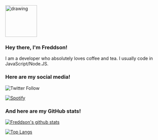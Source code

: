 <img src="https://i.imgur.com/AReyfcs.jpeg" alt="drawing" width="100" height="100"/>

### Hey there, I'm Freddson!

I am a developer who absolutely loves coffee and tea. I usually code in JavaScript/Node.JS. 

### Here are my social media!

![Twitter Follow](https://img.shields.io/twitter/follow/Freddson6?logo=Twitter&style=flat-square)

[![Spotify](https://novatorem-virid-seven.vercel.app/api/spotify)](https://open.spotify.com/user/11134635371)

### And here are my GitHub stats!

[![Freddson's github stats](https://github-readme-stats.vercel.app/api?username=Freddson&show_icons=true&count_private=true&include_all_commits=true)](https://github.com/Freddson)

[![Top Langs](https://github-readme-stats.vercel.app/api/top-langs/?username=Freddson&langs_count=6&layout=compact)](https://github.com/Freddson)
